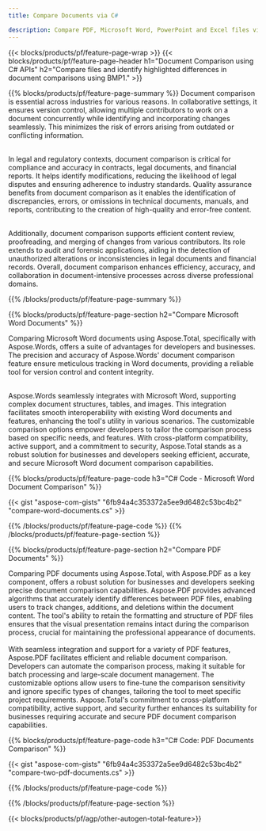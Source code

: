 ```yaml
---
title: Compare Documents via C# 

description: Compare PDF, Microsoft Word, PowerPoint and Excel files via your C# application. Get the highlighted comparison results.
---
```


{{< blocks/products/pf/feature-page-wrap >}}
{{< blocks/products/pf/feature-page-header h1="Document Comparison using C# APIs" h2="Compare files and identify highlighted differences in document comparisons using BMP1." >}}

{{% blocks/products/pf/feature-page-summary %}}
Document comparison is essential across industries for various reasons. In collaborative settings, it ensures version control, allowing multiple contributors to work on a document concurrently while identifying and incorporating changes seamlessly. This minimizes the risk of errors arising from outdated or conflicting information.<br /><br />

In legal and regulatory contexts, document comparison is critical for compliance and accuracy in contracts, legal documents, and financial reports. It helps identify modifications, reducing the likelihood of legal disputes and ensuring adherence to industry standards. Quality assurance benefits from document comparison as it enables the identification of discrepancies, errors, or omissions in technical documents, manuals, and reports, contributing to the creation of high-quality and error-free content.<br /><br />

Additionally, document comparison supports efficient content review, proofreading, and merging of changes from various contributors. Its role extends to audit and forensic applications, aiding in the detection of unauthorized alterations or inconsistencies in legal documents and financial records. Overall, document comparison enhances efficiency, accuracy, and collaboration in document-intensive processes across diverse professional domains.

{{% /blocks/products/pf/feature-page-summary  %}}

{{% blocks/products/pf/feature-page-section  h2="Compare Microsoft Word Documents" %}}

Comparing Microsoft Word documents using Aspose.Total, specifically with Aspose.Words, offers a suite of advantages for developers and businesses. The precision and accuracy of Aspose.Words' document comparison feature ensure meticulous tracking in Word documents, providing a reliable tool for version control and content integrity.<br /><br />

Aspose.Words seamlessly integrates with Microsoft Word, supporting complex document structures, tables, and images. This integration facilitates smooth interoperability with existing Word documents and features, enhancing the tool's utility in various scenarios. The customizable comparison options empower developers to tailor the comparison process based on specific needs, and features. With cross-platform compatibility, active support, and a commitment to security, Aspose.Total stands as a robust solution for businesses and developers seeking efficient, accurate, and secure Microsoft Word document comparison capabilities.

{{% blocks/products/pf/feature-page-code h3="C# Code - Microsoft Word Document Comparison" %}}

{{< gist "aspose-com-gists" "6fb94a4c353372a5ee9d6482c53bc4b2" "compare-word-documents.cs" >}}

{{% /blocks/products/pf/feature-page-code  %}}
{{% /blocks/products/pf/feature-page-section %}}

{{% blocks/products/pf/feature-page-section  h2="Compare PDF Documents" %}}

Comparing PDF documents using Aspose.Total, with Aspose.PDF as a key component, offers a robust solution for businesses and developers seeking precise document comparison capabilities. Aspose.PDF provides advanced algorithms that accurately identify differences between PDF files, enabling users to track changes, additions, and deletions within the document content. The tool's ability to retain the formatting and structure of PDF files ensures that the visual presentation remains intact during the comparison process, crucial for maintaining the professional appearance of documents.<br /><br />
With seamless integration and support for a variety of PDF features, Aspose.PDF facilitates efficient and reliable document comparison. Developers can automate the comparison process, making it suitable for batch processing and large-scale document management. The customizable options allow users to fine-tune the comparison sensitivity and ignore specific types of changes, tailoring the tool to meet specific project requirements. Aspose.Total's commitment to cross-platform compatibility, active support, and security further enhances its suitability for businesses requiring accurate and secure PDF document comparison capabilities.

{{% blocks/products/pf/feature-page-code h3="C# Code: PDF Documents Comparison" %}}

{{< gist "aspose-com-gists" "6fb94a4c353372a5ee9d6482c53bc4b2" "compare-two-pdf-documents.cs" >}}

{{% /blocks/products/pf/feature-page-code  %}}

{{% /blocks/products/pf/feature-page-section %}}

{{< blocks/products/pf/agp/other-autogen-total-feature>}}